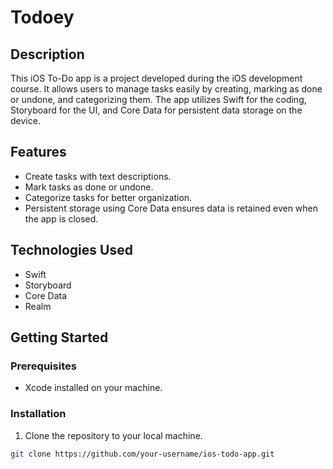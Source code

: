 # Todoey

## Description

This iOS To-Do app is a project developed during the iOS development course. It allows users to manage tasks easily by creating, marking as done or undone, and categorizing them. The app utilizes Swift for the coding, Storyboard for the UI, and Core Data for persistent data storage on the device.

## Features

- Create tasks with text descriptions.
- Mark tasks as done or undone.
- Categorize tasks for better organization.
- Persistent storage using Core Data ensures data is retained even when the app is closed.

## Technologies Used

- Swift
- Storyboard
- Core Data
- Realm

## Getting Started

### Prerequisites

- Xcode installed on your machine.

### Installation

1. Clone the repository to your local machine.

```bash
git clone https://github.com/your-username/ios-todo-app.git
